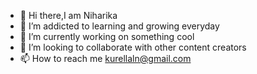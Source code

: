 - 👋 Hi there,I am Niharika
- 👀 I’m addicted to learning and growing everyday
- 🌱 I’m currently working on something cool
- 💞️ I’m looking to collaborate with other content creators
- 📫 How to reach me kurellaln@gmail.com

<!---
niharikakurella/niharikakurella is a ✨ special ✨ repository because its `README.md` (this file) appears on your GitHub profile.
You can click the Preview link to take a look at your changes.
--->
